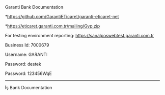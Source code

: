 
Garanti Bank Documentation

*https://github.com/GarantiETicaret/garanti-eticaret-net

*https://eticaret.garanti.com.tr/mailing/Gvp.zip

For testing environment reporting: https://sanalposwebtest.garanti.com.tr
 
Business Id: 7000679

Username: GARANTI

Password: destek

Password: 123456WqE

------------------------------------------------------------------------------------------------------

İş Bank Documentation
